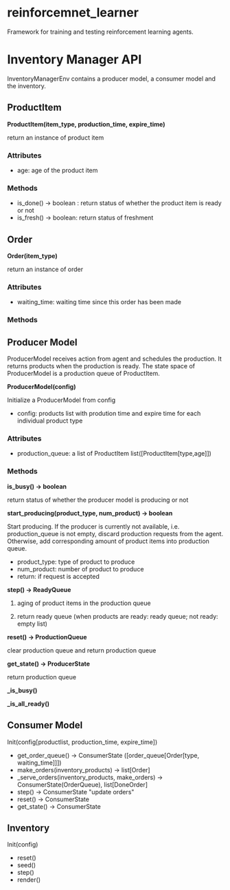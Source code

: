 # reinforcemnet_learner

Framework for training and testing reinforcement learning agents.



# Inventory Manager API

InventoryManagerEnv contains a producer model, a consumer model and the inventory.


## ProductItem
**ProductItem(item_type, production_time, expire_time)**

return an instance of product item

### Attributes
- age: age of the product item

### Methods
- is_done() -> boolean : return status of whether the product item is ready or not
- is_fresh() -> boolean: return status of freshment


## Order
**Order(item_type)**

return an instance of order

### Attributes
- waiting_time: waiting time since this order has been made

### Methods


## Producer Model
ProducerModel receives action from agent and schedules the production. It returns products when the production is ready. The state space of ProducerModel is a production queue of ProductItem.

**ProducerModel(config)**

Initialize a ProducerModel from config

- config: products list with prodution time and expire time for each individual product type

### Attributes
- production_queue: a list of ProductItem list([ProductItem[type,age]])

### Methods

**is_busy() -> boolean**

return status of whether the producer model is producing or not

**start_producing(product_type, num_product) -> boolean**

Start producing. If the producer is currently not available, i.e. production_queue is not empty, discard production requests from the agent. Otherwise, add corresponding amount of product items into production queue.

- product_type: type of product to produce
- num_product: number of product to produce
- return: if request is accepted

**step() -> ReadyQueue**

1. aging of product items in the production queue

2. return ready queue (when products are ready: ready queue; not ready: empty list)

**reset() -> ProductionQueue**

clear production queue and return production queue

**get_state() -> ProducerState**

return production queue

**_is_busy()**

**_is_all_ready()**

## Consumer Model
Init(config[productlist, production_time, expire_time])

* get_order_queue() -> ConsumerState ([order_queue[Order[type, waiting_time]]])
* make_orders(inventory_products) -> list[Order]
* _serve_orders(inventory_products, make_orders) -> ConsumerState(OrderQueue), list[DoneOrder]
* step() -> ConsumerState "update orders"
* reset() -> ConsumerState
* get_state() -> ConsumerState


## Inventory
Init(config)

* reset()
* seed()
* step()
* render()